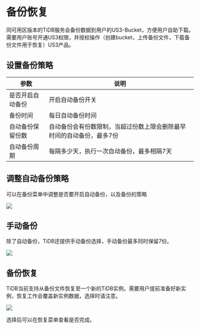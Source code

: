 

# 备份恢复

同可用区版本的TiDB服务会备份数据到用户的US3-Bucket，方便用户自助下载。 需要用户账号开通US3权限，并授权操作（创建bucket，上传备份文件，下载备份文件用于恢复）US3产品。

## 设置备份策略

| 参数| 说明 | 
| ------ | -------- | 
| 是否开启自动备份    |   开启自动备份开关  | 
|备份时间 |每日自动备份时间|
|自动备份保留份数|自动备份会有份数限制，当超过份数上限会删除最早时间的自动备份，最多7份|
|自动备份周期|每隔多少天，执行一次自动备份，最多相隔7天|

## 调整自动备份策略

可以在备份菜单中调整是否要开启自动备份，以及备份的策略

![](https://tidb-doc.cn-bj.ufileos.com/backup-restore/backup002.png)


## 手动备份

除了自动备份，TiDB还提供手动备份选择，手动备份最多同时保留7份。

![](https://tidb-doc.cn-bj.ufileos.com/backup-restore/backup003.png)

## 备份恢复

TiDB当前支持从备份文件恢复至一个新的TiDB实例。需要用户提前准备好新实例，恢复工作会覆盖新实例数据，选择时请注意。

![](https://tidb-doc.cn-bj.ufileos.com/backup-restore/backup004.png)

选择后可以在恢复菜单查看是否完成。

